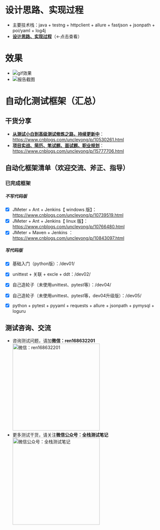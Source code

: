 # 设计思路、实现过程
- 主要技术栈：java + testng + httpclient + allure + fastjson + jsonpath + poi/yaml + log4j
- [**设计思路、实现过程**](https://www.cnblogs.com/uncleyong/p/15867903.html)（←点击查看）



# 效果
- ![gif效果](https://gitee.com/qzcsbj/pic/raw/master/%E3%80%90%E6%95%88%E6%9E%9C%E3%80%91java_auto_test.gif)
- ![报告截图](https://gitee.com/qzcsbj/pic/raw/master/alluredemo.png)


# 自动化测试框架（汇总）

## 干货分享
- [**从测试小白到高级测试修炼之路，持续更新中**](https://www.cnblogs.com/uncleyong/p/10530261.html)：https://www.cnblogs.com/uncleyong/p/10530261.html
- [**项目实战、简历、笔试题、面试题、职业规划**](https://www.cnblogs.com/uncleyong/p/15777706.html)：https://www.cnblogs.com/uncleyong/p/15777706.html


## 自动化框架清单（欢迎交流、斧正、指导）
### 已完成框架
##### 不写代码版
- [X] JMeter + Ant + Jenkins【 windows 版】： https://www.cnblogs.com/uncleyong/p/10739519.html
- [X] JMeter + Ant + Jenkins【 linux 版】： https://www.cnblogs.com/uncleyong/p/10766480.html
- [X] JMeter + Maven + Jenkins ：https://www.cnblogs.com/uncleyong/p/10843097.html

##### 写代码版
- [X] 基础入门（python版）：/dev01/
- [X] unittest + 关联 + excle + ddt：/dev02/
- [X] 自己造轮子（未使用unittest、pytest等）：/dev04/
- [X] 自己造轮子（未使用unittest、pytest等，dev04升级版）：/dev05/
- [X] python + pytest + pyyaml + requests + allure + jsonpath + pymysql + loguru


## 测试咨询、交流
- 咨询测试问题，请加**微信：ren168632201**
<br/><img src="https://gitee.com/qzcsbj/pic/raw/master/wx.png" width="280" height="280" alt="微信：ren168632201" title="微信：ren168632201"/><br/>
- 更多测试干货，请关注**微信公众号：全栈测试笔记**
<br/><img src="https://gitee.com/qzcsbj/pic/raw/master/qzcsbj.png" width="280" height="280" alt="微信公众号：全栈测试笔记" title="微信公众号：全栈测试笔记"/><br/>
